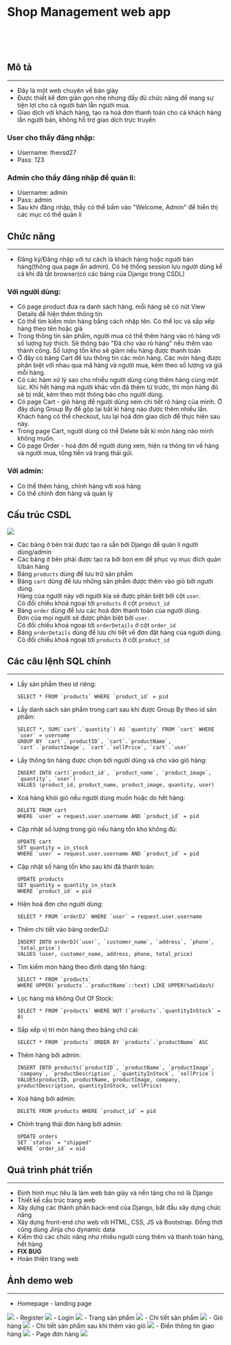 # Shop Management web app
</br>
</br>
</br>


## Mô tả
---------
- Đây là một web chuyên về bán giày
- Được thiết kế đơn giản gọn nhẹ nhưng đầy đủ chức năng để mang sự tiện lợi cho cả người bán lẫn người mua.
- Giao dịch với khách hàng, tạo ra hoá đơn thanh toán cho cả khách hàng lẫn người bán, không hỗ trợ giao dịch trực truyến
 
### User cho thầy đăng nhập:
- Username: thevsd27
- Pass: 123
### Admin cho thầy đăng nhập để quản lí:
- Username: admin
- Pass: admin
- Sau khi đăng nhập, thầy có thể bấm vào "Welcome, Admin" để hiển thị các mục có thể quản lí

## Chức năng
-------------

- Đăng ký/Đăng nhập với tư cách là khách hàng hoặc người bán hàng(thông qua page ẩn admin). Có hệ thống session lưu người dùng kể cả khi đã tắt browser(có các bảng của Django trong CSDL)
  
### Với người dùng:

- Có page product đưa ra danh sách hàng, mỗi hàng sẽ có nút View Details để hiện thêm thông tin
- Có thể tìm kiếm món hàng bằng cách nhập tên. Có thể lọc và sắp xếp hàng theo tên hoặc giá
- Trong thông tin sản phẩm, người mua có thể thêm hàng vào rỏ hàng với số lượng tuỳ thích. Sẽ thông báo "Đã cho vào rỏ hàng" nếu thêm vào thành công. Số lượng tồn kho sẽ giảm nếu hàng được thanh toán
- Ở đây có bảng Cart để lưu thông tin các món hàng. Các món hàng được phân biệt với nhau qua mã hàng và người mua, kèm theo số lượng và giá mỗi hàng.
- Có các hàm xử lý sao cho nhiều người dùng cùng thêm hàng cùng một lúc. Khi hết hàng mà người khác vốn đã thêm từ trước, thì món hàng đó sẽ bị mất, kèm theo một thông báo cho người dùng.
- Có page Cart - giỏ hàng để người dùng xem chi tiết rỏ hàng của mình. Ở đây dùng Group By để gộp lại bất kì hàng nào được thêm nhiều lần. Khách hàng có thể checkout, lưu lại hoá đơn giao dịch để thực hiện sau này.
- Trong page Cart, người dùng có thể Delete bất kì món hàng nào mình không muốn.
- Có page Order - hoá đơn để người dùng xem, hiện ra thông tin về hàng và người mua, tổng tiền và trạng thái gửi.

### Với admin:
- Có thể thêm hàng, chỉnh hàng với xoá hàng
- Có thể chỉnh đơn hàng và quản lý

## Cấu trúc CSDL

<img src="README_image/Database.png">

- Các bảng ở bên trái được tạo ra sẵn bởi Django để quản lí người dùng/admin
- Các bảng ở bên phải được tạo ra bởi bọn em để phục vụ mục đích quản lí/bán hàng
- Bảng `products` dùng để lưu trữ sản phẩm
- Bảng `cart` dùng để lưu những sản phẩm được thêm vào giỏ bởi người dùng. </br>
Hàng của người này với người kia sẽ được phân biệt bởi cột `user`. </br>
Có đối chiếu khoá ngoại tới `products` ở cột `product_id`
- Bảng `order` dùng để lưu các hoá đơn thanh toán của người dùng.</br>
Đơn của mọi người sẽ được phân biệt bởi `user`. </br>
Có đối chiếu khoá ngoại tới `orderDetails` ở cột `order_id`
- Bảng `orderDetails` dùng để lưu chi tiết về đơn đặt hàng của người dùng. </br>
Có đối chiếu khoá ngoại tới `products` ở cột `product_id`

## Các câu lệnh SQL chính
--------------------------
- Lấy sản phẩm theo id riêng:
    ```
    SELECT * FROM `products` WHERE `product_id` = pid
    ```
- Lấy danh sách sản phẩm trong cart sau khi được Group By theo id sản phẩm:
    ```
    SELECT *, SUM(`cart`.`quantity`) AS `quantity` FROM `cart` WHERE `user` = username 
    GROUP BY `cart`.`productID`, `cart`.`productName`, `cart`.`productImage`, `cart`.`sellPrice`, `cart`.`user`
    ```
- Lấy thông tin hàng được chọn bởi người dùng và cho vào giỏ hàng:
    ```
    INSERT INTO cart(`product_id`, `product_name`, `product_image`, `quantity`, `user`)
    VALUES (product_id, product_name, product_image, quantity, user)
    ``` 
- Xoá hàng khỏi giỏ nếu người dùng muốn hoặc do hết hàng:
    ```
    DELETE FROM cart
    WHERE `user` = request.user.username AND `product_id` = pid
    ```
- Cập nhật số lượng trong giỏ nếu hàng tồn kho không đủ:
    ```
    UPDATE cart
    SET quantity = in_stock
    WHERE `user` = request.user.username AND `product_id` = pid
    ```
- Cập nhật số hàng tồn kho sau khi đã thanh toán:
    ```
    UPDATE products
    SET quantity = quantity_in_stock
    WHERE `product_id` = pid
    ```
- Hiện hoá đơn cho người dùng:
    ```
    SELECT * FROM `orderDJ` WHERE `user` = request.user.username
    ```
- Thêm chi tiết vào bảng orderDJ:
    ```
    INSERT INTO orderDJ(`user`, `customer_name`, `address`, `phone`, `total_price`)
    VALUES (user, customer_name, address, phone, total_price)
    ```
- Tìm kiếm món hàng theo định dạng tên hàng:
    ```
    SELECT * FROM `products` 
    WHERE UPPER(`products`.`productName`::text) LIKE UPPER(%adidas%)
    ```
- Lọc hàng mà không Out Of Stock:
    ```
    SELECT * FROM `products` WHERE NOT (`products`.`quantityInStock` = 0)
    ```
- Sắp xếp vị trí món hàng theo bảng chữ cái:
    ```
    SELECT * FROM `products` ORDER BY `products`.`productName` ASC
    ```
- Thêm hàng bởi admin:
    ```
    INSERT INTO products(`productID`, `productName`, `productImage`, `company`, `productDescription`, `quantityInStock`, `sellPrice`)
    VALUES(productID, productName, productImage, company, productDescription, quantityInStock, sellPrice)
    ```
- Xoá hàng bởi admin:
    ```
    DELETE FROM products WHERE `product_id` = pid
    ```
- Chỉnh trạng thái đơn hàng bởi admin:
    ```
    UPDATE orders
    SET `status` = "shipped"
    WHERE `order_id` = oid
    ```

## Quá trình phát triển
------------------------

- Định hình mục tiêu là làm web bán giày và nền tảng cho nó là Django
- Thiết kế cấu trúc trang web
- Xây dựng các thành phần back-end của Django, bắt đầu xây dựng chức năng
- Xây dựng front-end cho web với HTML, CSS, JS và Bootstrap. Đồng thời cũng dùng Jinja cho dynamic data
- Kiểm thử các chức năng như nhiều người cùng thêm và thanh toán hàng, hết hàng
- **FIX BUG**
- Hoàn thiện trang web

## Ảnh demo web
----------------

- Homepage - landing page
<img src="README_image/homepage.png">
- Register 
<img src="README_image/Register.png">
- Login
<img src="README_image/Login.png">
- Trang sản phẩm
<img src="README_image/Products.png" >
- Chi tiết sản phẩm
<img src="README_image/Details.png">
- Giỏ hàng
<img src="README_image/Cart.png">
- Chi tiết sản phẩm sau khi thêm vào giỏ
<img src="README_image/Details_cart.png">
- Điền thông tin giao hàng
<img src="README_image/OrderDetails.png">
- Page đơn hàng
<img src="README_image/Orders.png">
